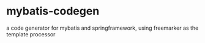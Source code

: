 # mybatis-codegen
a code generator for mybatis and springframework, using freemarker as the template processor
